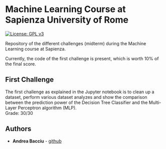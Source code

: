 # Machine Learning Course at Sapienza University of Rome

[![License: GPL v3](https://img.shields.io/badge/-Sapienza%20University%20of%20Rome-red)](https://www.uniroma1.it/en)

Repository of the different challenges (midterm) during the Machine Learning course at Sapienza.<br>

Currently, the code of the first challenge is present, which is worth 10% of the final score. <br>

## First Challenge

The first challenge as explained in the Jupyter notebook is to clean up a dataset, perform various dataset analyzes and show the comparison between the prediction power of the Decision Tree Classifier and the Multi-Layer Perceptron algorithm (MLP). <br>
Grade: 30/30

## Authors

* **Andrea Bacciu**  - [github](https://github.com/andreabac3)
